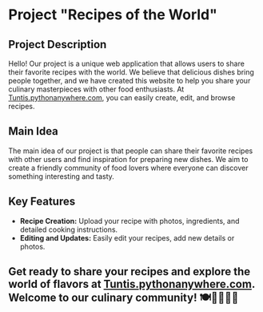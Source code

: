# Project "Recipes of the World"

## Project Description
Hello! Our project is a unique web application that allows users to share their favorite recipes with the world. We believe that delicious dishes bring people together, and we have created this website to help you share your culinary masterpieces with other food enthusiasts. At [Tuntis.pythonanywhere.com](http://tuntis.pythonanywhere.com), you can easily create, edit, and browse recipes.

## Main Idea
The main idea of our project is that people can share their favorite recipes with other users and find inspiration for preparing new dishes. We aim to create a friendly community of food lovers where everyone can discover something interesting and tasty.

## Key Features
- **Recipe Creation:** Upload your recipe with photos, ingredients, and detailed cooking instructions.
- **Editing and Updates:** Easily edit your recipes, add new details or photos.

## Get ready to share your recipes and explore the world of flavors at [Tuntis.pythonanywhere.com](http://tuntis.pythonanywhere.com). Welcome to our culinary community! 🍽️👩‍🍳👨‍🍳



